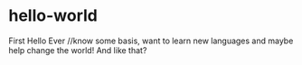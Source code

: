 # hello-world
First Hello Ever
//know some basis, want to learn new languages and maybe help change the world!
And like that?
